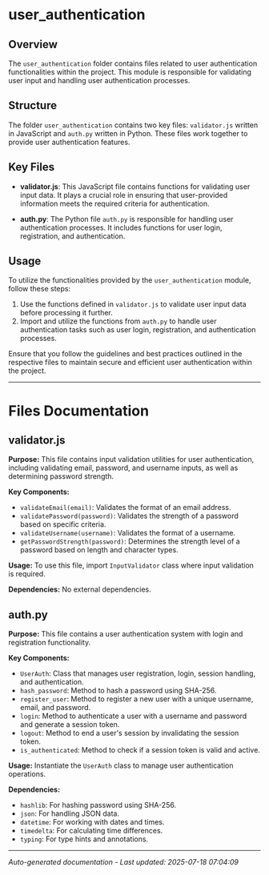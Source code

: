 # user_authentication

## Overview
The `user_authentication` folder contains files related to user authentication functionalities within the project. This module is responsible for validating user input and handling user authentication processes.

## Structure
The folder `user_authentication` contains two key files: `validator.js` written in JavaScript and `auth.py` written in Python. These files work together to provide user authentication features.

## Key Files
- **validator.js**: This JavaScript file contains functions for validating user input data. It plays a crucial role in ensuring that user-provided information meets the required criteria for authentication.
  
- **auth.py**: The Python file `auth.py` is responsible for handling user authentication processes. It includes functions for user login, registration, and authentication.

## Usage
To utilize the functionalities provided by the `user_authentication` module, follow these steps:
1. Use the functions defined in `validator.js` to validate user input data before processing it further.
2. Import and utilize the functions from `auth.py` to handle user authentication tasks such as user login, registration, and authentication processes.

Ensure that you follow the guidelines and best practices outlined in the respective files to maintain secure and efficient user authentication within the project.

---

# Files Documentation

## validator.js

**Purpose:** This file contains input validation utilities for user authentication, including validating email, password, and username inputs, as well as determining password strength.

**Key Components:**
- `validateEmail(email)`: Validates the format of an email address.
- `validatePassword(password)`: Validates the strength of a password based on specific criteria.
- `validateUsername(username)`: Validates the format of a username.
- `getPasswordStrength(password)`: Determines the strength level of a password based on length and character types.

**Usage:** To use this file, import `InputValidator` class where input validation is required.

**Dependencies:** No external dependencies.

## auth.py

**Purpose:** This file contains a user authentication system with login and registration functionality.

**Key Components:**
- `UserAuth`: Class that manages user registration, login, session handling, and authentication.
- `hash_password`: Method to hash a password using SHA-256.
- `register_user`: Method to register a new user with a unique username, email, and password.
- `login`: Method to authenticate a user with a username and password and generate a session token.
- `logout`: Method to end a user's session by invalidating the session token.
- `is_authenticated`: Method to check if a session token is valid and active.

**Usage:** Instantiate the `UserAuth` class to manage user authentication operations.

**Dependencies:**
- `hashlib`: For hashing password using SHA-256.
- `json`: For handling JSON data.
- `datetime`: For working with dates and times.
- `timedelta`: For calculating time differences.
- `typing`: For type hints and annotations.

---
*Auto-generated documentation - Last updated: 2025-07-18 07:04:09*
